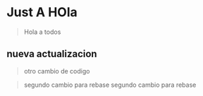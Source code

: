 # Just A HOla 

>Hola a todos 

## nueva actualizacion

> otro cambio de codigo

>segundo cambio para rebase 
>segundo cambio para rebase 
